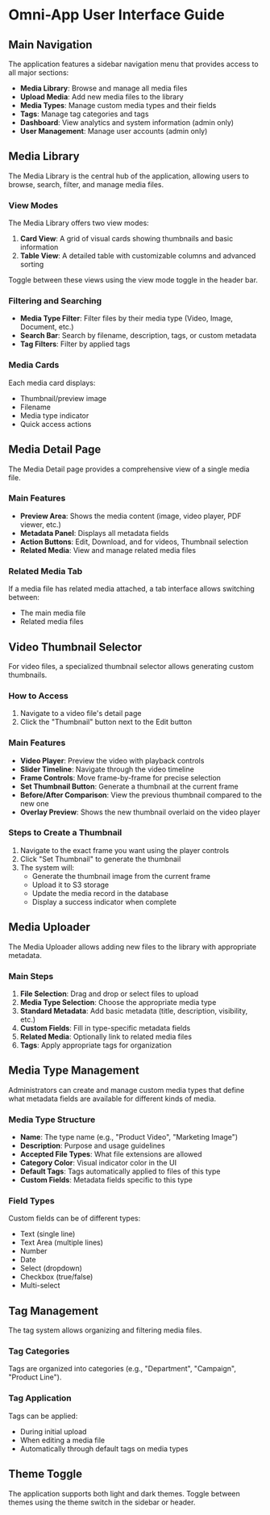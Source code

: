 # Omni-App User Interface Guide

## Main Navigation

The application features a sidebar navigation menu that provides access to all major sections:

- **Media Library**: Browse and manage all media files
- **Upload Media**: Add new media files to the library
- **Media Types**: Manage custom media types and their fields
- **Tags**: Manage tag categories and tags
- **Dashboard**: View analytics and system information (admin only)
- **User Management**: Manage user accounts (admin only)

## Media Library

The Media Library is the central hub of the application, allowing users to browse, search, filter, and manage media files.

### View Modes

The Media Library offers two view modes:

1. **Card View**: A grid of visual cards showing thumbnails and basic information
2. **Table View**: A detailed table with customizable columns and advanced sorting

Toggle between these views using the view mode toggle in the header bar.

### Filtering and Searching

- **Media Type Filter**: Filter files by their media type (Video, Image, Document, etc.)
- **Search Bar**: Search by filename, description, tags, or custom metadata
- **Tag Filters**: Filter by applied tags

### Media Cards

Each media card displays:
- Thumbnail/preview image
- Filename
- Media type indicator
- Quick access actions

## Media Detail Page

The Media Detail page provides a comprehensive view of a single media file.

### Main Features

- **Preview Area**: Shows the media content (image, video player, PDF viewer, etc.)
- **Metadata Panel**: Displays all metadata fields
- **Action Buttons**: Edit, Download, and for videos, Thumbnail selection
- **Related Media**: View and manage related media files

### Related Media Tab

If a media file has related media attached, a tab interface allows switching between:
- The main media file
- Related media files

## Video Thumbnail Selector

For video files, a specialized thumbnail selector allows generating custom thumbnails.

### How to Access

1. Navigate to a video file's detail page
2. Click the "Thumbnail" button next to the Edit button

### Main Features

- **Video Player**: Preview the video with playback controls
- **Slider Timeline**: Navigate through the video timeline
- **Frame Controls**: Move frame-by-frame for precise selection
- **Set Thumbnail Button**: Generate a thumbnail at the current frame
- **Before/After Comparison**: View the previous thumbnail compared to the new one
- **Overlay Preview**: Shows the new thumbnail overlaid on the video player

### Steps to Create a Thumbnail

1. Navigate to the exact frame you want using the player controls
2. Click "Set Thumbnail" to generate the thumbnail
3. The system will:
   - Generate the thumbnail image from the current frame
   - Upload it to S3 storage
   - Update the media record in the database
   - Display a success indicator when complete

## Media Uploader

The Media Uploader allows adding new files to the library with appropriate metadata.

### Main Steps

1. **File Selection**: Drag and drop or select files to upload
2. **Media Type Selection**: Choose the appropriate media type
3. **Standard Metadata**: Add basic metadata (title, description, visibility, etc.)
4. **Custom Fields**: Fill in type-specific metadata fields 
5. **Related Media**: Optionally link to related media files
6. **Tags**: Apply appropriate tags for organization

## Media Type Management

Administrators can create and manage custom media types that define what metadata fields are available for different kinds of media.

### Media Type Structure

- **Name**: The type name (e.g., "Product Video", "Marketing Image")
- **Description**: Purpose and usage guidelines
- **Accepted File Types**: What file extensions are allowed
- **Category Color**: Visual indicator color in the UI
- **Default Tags**: Tags automatically applied to files of this type
- **Custom Fields**: Metadata fields specific to this type

### Field Types

Custom fields can be of different types:
- Text (single line)
- Text Area (multiple lines)
- Number
- Date
- Select (dropdown)
- Checkbox (true/false)
- Multi-select

## Tag Management

The tag system allows organizing and filtering media files.

### Tag Categories

Tags are organized into categories (e.g., "Department", "Campaign", "Product Line").

### Tag Application

Tags can be applied:
- During initial upload
- When editing a media file
- Automatically through default tags on media types

## Theme Toggle

The application supports both light and dark themes. Toggle between themes using the theme switch in the sidebar or header. 